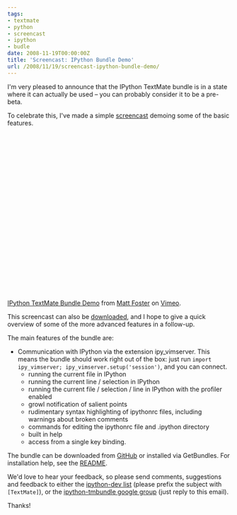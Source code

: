 ```yaml
---
tags:
- textmate
- python
- screencast
- ipython
- budle
date: 2008-11-19T00:00:00Z
title: 'Screencast: IPython Bundle Demo'
url: /2008/11/19/screencast-ipython-bundle-demo/
---
```


I'm very pleased to announce that the IPython TextMate bundle is in a state
where it can actually be used – you can probably consider it to be a pre-beta.

To celebrate this, I've made a simple [screencast][1] demoing some of the
basic features. 

<object width="600" height="376"><param name="allowfullscreen" value="true" /><param name="allowscriptaccess" value="always" /><param name="movie" value="http://vimeo.com/moogaloop.swf?clip_id=2281439&amp;server=vimeo.com&amp;show_title=1&amp;show_byline=1&amp;show_portrait=0&amp;color=00ADEF&amp;fullscreen=1" /><embed src="http://vimeo.com/moogaloop.swf?clip_id=2281439&amp;server=vimeo.com&amp;show_title=1&amp;show_byline=1&amp;show_portrait=0&amp;color=00ADEF&amp;fullscreen=1" type="application/x-shockwave-flash" allowfullscreen="true" allowscriptaccess="always" width="600" height="376"></embed></object><br /><a href="http://vimeo.com/2281439">IPython TextMate Bundle Demo</a> from <a href="http://vimeo.com/user750148">Matt Foster</a> on <a href="http://vimeo.com">Vimeo</a>.

This screencast can also be [downloaded](http://www.vimeo.com/download/video:86235851?e=1227097770&amp;h=084bca36e3fcbbddffbbbe0c63dc6a49), and I hope to give a quick overview of some of the more advanced features in a follow-up.

The main features of the bundle are:

 * Communication with IPython via the extension ipy_vimserver. This
means the bundle should work right out of the box: just run `import ipy_vimserver; ipy_vimserver.setup('session')`, and you can connect.
   * running the current file in IPython
   * running the current line / selection in IPython
   * running the current file / selection / line in IPython with the
profiler enabled
   * growl notification of salient points
   * rudimentary syntax highlighting of ipythonrc files, including
warnings about broken comments
   * commands for editing the ipythonrc file and .ipython directory
   * built in help
   * access from a single key binding.

The bundle can be downloaded from [GitHub][2] or installed via GetBundles. For
installation help, see the [README][3].

We'd love to hear your feedback, so please send comments, suggestions
and feedback to either the [ipython-dev list](http://projects.scipy.org/mailman/listinfo/ipython-dev "IPython-dev Info Page") (please prefix the subject
with `[TextMate]`), or the [ipython-tmbundle google group](http://groups.google.com/group/ipython-tmbundle/ "ipython-tmbundle |
  Google Groups") (just reply to
this email).

Thanks!

[1]: http://www.vimeo.com/2281439
[2]: http://github.com/mattfoster/ipython-tmbundle/
[3]: http://github.com/mattfoster/ipython-tmbundle/tree/master/README.md
